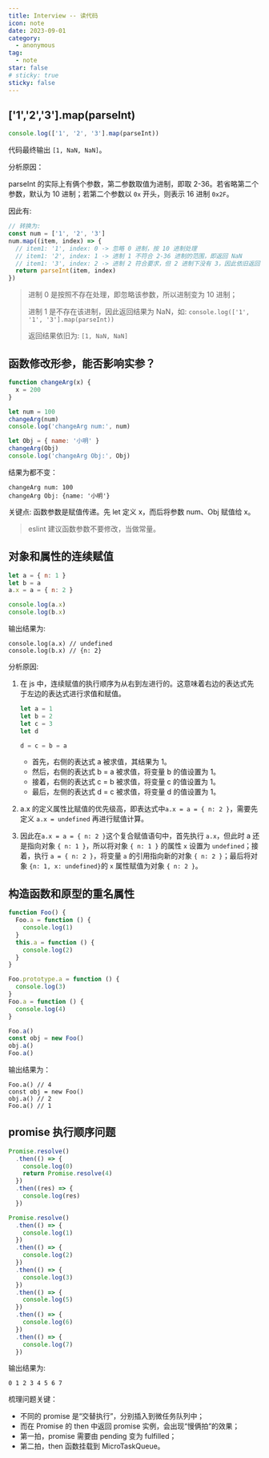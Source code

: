 ```yaml
---
title: Interview -- 读代码
icon: note
date: 2023-09-01
category:
  - anonymous
tag:
  - note
star: false
# sticky: true
sticky: false
---
```


## ['1','2','3'].map(parseInt)

```js
console.log(['1', '2', '3'].map(parseInt))
```

代码最终输出 `[1, NaN, NaN]`。

分析原因：

parseInt 的实际上有俩个参数，第二参数取值为进制，即取 2-36。若省略第二个参数，默认为 10 进制；若第二个参数以 `0x` 开头，则表示 16 进制 `0x2F`。

因此有:

```js
// 转换为:
const num = ['1', '2', '3']
num.map((item, index) => {
  // item1: '1', index: 0 -> 忽略 0 进制，按 10 进制处理
  // item1: '2', index: 1 -> 进制 1 不符合 2-36 进制的范围，即返回 NaN
  // item1: '3', index: 2 -> 进制 2 符合要求，但 2 进制下没有 3，因此依旧返回 NaN
  return parseInt(item, index)
})
```

> 进制 0 是按照不存在处理，即忽略该参数，所以进制变为 10 进制；
>
> 进制 1 是不存在该进制，因此返回结果为 NaN，如: `console.log(['1', '1', '3'].map(parseInt))`
>
> 返回结果依旧为: `[1, NaN, NaN]`

## 函数修改形参，能否影响实参？

```js
function changeArg(x) {
  x = 200
}

let num = 100
changeArg(num)
console.log('changeArg num:', num)

let Obj = { name: '小明' }
changeArg(Obj)
console.log('changeArg Obj:', Obj)
```

结果为都不变：

```log
changeArg num: 100
changeArg Obj: {name: '小明'}
```

关键点: 函数参数是赋值传递。先 let 定义 x，而后将参数 num、Obj 赋值给 x。

> eslint 建议函数参数不要修改，当做常量。

## 对象和属性的连续赋值

```js
let a = { n: 1 }
let b = a
a.x = a = { n: 2 }

console.log(a.x)
console.log(b.x)
```

输出结果为:

```log
console.log(a.x) // undefined
console.log(b.x) // {n: 2}
```

分析原因:

1. 在 js 中，连续赋值的执行顺序为从右到左进行的。这意味着右边的表达式先于左边的表达式进行求值和赋值。

   ```js
   let a = 1
   let b = 2
   let c = 3
   let d

   d = c = b = a
   ```

   - 首先，右侧的表达式 a 被求值，其结果为 1。
   - 然后，右侧的表达式 b = a 被求值，将变量 b 的值设置为 1。
   - 接着，右侧的表达式 c = b 被求值，将变量 c 的值设置为 1。
   - 最后，左侧的表达式 d = c 被求值，将变量 d 的值设置为 1。

2. a.x 的定义属性比赋值的优先级高，即表达式中`a.x = a = { n: 2 }`，需要先定义 `a.x = undefined` 再进行赋值计算。
3. 因此在`a.x = a = { n: 2 }`这个复合赋值语句中，首先执行 `a.x`，但此时 a 还是指向对象 `{ n: 1 }`，所以将对象 `{ n: 1 }` 的属性 `x` 设置为 `undefined`；接着，执行 `a = { n: 2 }`，将变量 `a` 的引用指向新的对象 `{ n: 2 }`；最后将对象 `{n: 1, x: undefined}`的 `x` 属性赋值为对象 `{ n: 2 }`。

## 构造函数和原型的重名属性

```js
function Foo() {
  Foo.a = function () {
    console.log(1)
  }
  this.a = function () {
    console.log(2)
  }
}

Foo.prototype.a = function () {
  console.log(3)
}
Foo.a = function () {
  console.log(4)
}

Foo.a()
const obj = new Foo()
obj.a()
Foo.a()
```

输出结果为：

```log
Foo.a() // 4
const obj = new Foo()
obj.a() // 2
Foo.a() // 1
```

## promise 执行顺序问题

```js
Promise.resolve()
  .then(() => {
    console.log(0)
    return Promise.resolve(4)
  })
  .then((res) => {
    console.log(res)
  })

Promise.resolve()
  .then(() => {
    console.log(1)
  })
  .then(() => {
    console.log(2)
  })
  .then(() => {
    console.log(3)
  })
  .then(() => {
    console.log(5)
  })
  .then(() => {
    console.log(6)
  })
  .then(() => {
    console.log(7)
  })
```

输出结果为:

```log
0 1 2 3 4 5 6 7
```

梳理问题关键：

- 不同的 promise 是“交替执行”，分别插入到微任务队列中；
- 而在 Promise 的 then 中返回 promise 实例，会出现“慢俩拍”的效果；
- 第一拍，promise 需要由 pending 变为 fulfilled；
- 第二拍，then 函数挂载到 MicroTaskQueue。

